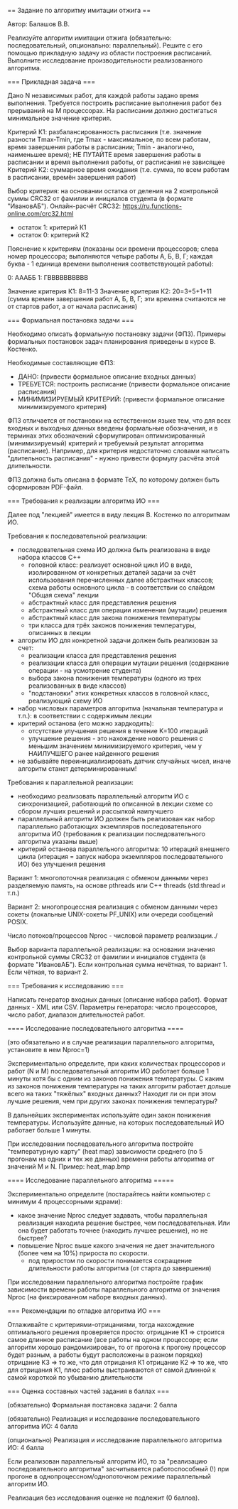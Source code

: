 == Задание по алгоритму имитации отжига ==

Автор: Балашов В.В.

Реализуйте алгоритм имитации отжига (обязательно: последовательный, опционально: параллельный).
Решите с его помощью прикладную задачу из области построения расписаний.
Выполните исследование производительности реализованного алгоритма.

=== Прикладная задача ===

Дано N независимых работ, для каждой работы задано время выполнения. Требуется построить расписание выполнения работ без прерываний на M процессорах. На расписании должно достигаться минимальное значение критерия.

Критерий К1: разбалансированность расписания (т.е. значение разности Тmax-Tmin, где Tmax - максимальное, по всем работам, время завершения работы в расписании; Tmin - аналогично, наименьшее время); НЕ ПУТАЙТЕ время завершения работы в расписании и время выполнения работы, от расписания не зависящее
Критерий К2: суммарное время ожидания (т.е. сумма, по всем работам в расписании, времён завершения работ)

Выбор критерия: на основании остатка от деления на 2 контрольной суммы CRC32 от фамилии и инициалов студента (в формате "ИвановАБ").
Онлайн-расчёт CRC32: https://ru.functions-online.com/crc32.html
* остаток 1: критерий К1
* остаток 0: критерий К2

Пояснение к критериям (показаны оси времени процессоров; слева номер процессора; выполняются четыре работы А, Б, В, Г; каждая буква - 1 единица времени выполнения соответствующей работы):

0: АААББ
1: ГВВВВВВВВВВ

Значение критерия К1: 8=11-3
Значение критерия К2: 20=3+5+1+11 (сумма времен завершения работ А, Б, В, Г; эти времена считаются не от стартов работ, а от начала расписания)

=== Формальная постановка задачи ===

Необходимо описать формальную постановку задачи (ФПЗ).
Примеры формальных постановок задач планирования приведены в курсе В. Костенко.

Необходимые составляющие ФПЗ:
* ДАНО: (привести формальное описание входных данных)
* ТРЕБУЕТСЯ: построить расписание (привести формальное описание расписания)
* МИНИМИЗИРУЕМЫЙ КРИТЕРИЙ: (привести формальное описание минимизируемого критерия) 

ФПЗ отличается от постановки на естественном языке тем, что для всех входных и выходных данных введены формальные обозначения, и в терминах этих обозначений сформулирован оптимизированный (минимизируемый) критерий и требуемый результат алгоритма (расписание). Например, для критерия недостаточно словами написать "длительность расписания" - нужно привести формулу расчёта этой длительности.

ФПЗ должна быть описана в формате ТеХ, по которому должен быть сформирован PDF-файл.

=== Требования к реализации алгоритма ИО ===

Далее под "лекцией" имеется в виду лекция В. Костенко по алгоритмам ИО.

Требования к последовательной реализации:
 - последовательная схема ИО должна быть реализована в виде набора классов С++
   - головной класс: реализует основной цикл ИО в виде, изолированном от конкретных деталей задачи за счёт использования перечисленных далее абстрактных классов; схема работы основного цикла - в соответствии со слайдом "Общая схема" лекции
   - абстрактный класс для представления решения
   - абстрактный класс для операции изменения (мутации) решения
   - абстрактный класс для закона понижения температуры
   - три класса для трёх законов понижения температуры, описанных в лекции
 - алгоритм ИО для конкретной задачи должен быть реализован за счет:
   - реализации класса для представления решения
   - реализации класса для операции мутации решения (содержание операции - на усмотрение студента)
   - выбора закона понижения температуры (одного из трех реализованных в виде классов)
   - "подстановки" этих конкретных классов в головной класс, реализующий схему ИО
 - набор числовых параметров алгоритма (начальная температура и т.п.): в соответствии с содержимым лекции
 - критерий останова (его можно хардкодить):
   - отсутствие улучшения решения в течение K=100 итераций
   - улучшение решения - это нахождение нового решения с меньшим значением минимизируемого критерия, чем у НАИЛУЧШЕГО ранее найденного решения 
 - не забывайте переинициализировать датчик случайных чисел, иначе алгоритм станет детерминированным!

Требования к параллельной реализации:
 - необходимо реализовать параллельный алгоритм ИО с синхронизацией, работающий по описанной в лекции схеме со сбором лучших решений и рассылкой наилучшего
 - параллельный алгоритм ИО должен быть реализован как набор параллельно работающих экземпляров последовательного алгоритма ИО (требования к реализации последовательного алгоритма указаны выше)
 - критерий останова параллельного алгоритма: 10 итераций внешнего цикла (итерация = запуск набора экземпляров последовательного ИО) без улучшения решения

Вариант 1: многопоточная реализация с обменом данными через разделяемую память, на основе pthreads или C++ threads (std:thread и т.п.)

Вариант 2: многопроцессная реализация с обменом данными через сокеты (локальные UNIX-сокеты PF_UNIX) или очереди сообщений POSIX. 

Число потоков/процессов Nproc - числовой параметр реализации../

Выбор варианта параллельной реализации: на основании значения контрольной суммы CRC32 от фамилии и инициалов студента (в формате "ИвановАБ").
Если контрольная сумма нечётная, то вариант 1. Если чётная, то вариант 2.

=== Требования к исследованию ===

Написать генератор входных данных (описание набора работ). Формат данных - XML или CSV.
Параметры генератора: число процессоров, число работ, диапазон длительностей работ.

==== Исследование последовательного алгоритма ==== 

(это обязательно и в случае реализации параллельного алгоритма, установите в нем Nproc=1)

Экспериментально определите, при каких количествах процессоров и работ (N и M) последовательный алгоритм ИО работает больше 1 минуты хотя бы с одним из законов понижения температуры. С каким из законов понижения температуры на таких алгоритм работает дольше всего на таких "тяжёлых" входных данных? Находит ли он при этом лучшие решения, чем при других законах понижения температуры?

В дальнейших экспериментах используйте один закон понижения температуры. Используйте данные, на которых последовательный ИО работает больше 1 минуты.

При исследовании последовательного алгоритма постройте "температурную карту" (heat map) зависимости среднего (по 5 прогонам на одних и тех же данных) времени работы алгоритма от значений M и N. Пример: heat_map.bmp

==== Исследование параллельного алгоритма =====

Экспериментально определите (постарайтесь найти компьютер с минимум 4 процессорными ядрами):
* какое значение Nproc следует задавать, чтобы параллельная реализация находила решение быстрее, чем последовательная. Или она будет работать точнее (находить лучшее решение), но не быстрее?
* повышение Nproc выше какого значения не дает значительного (более чем на 10%) прироста по скорости.
  * под приростом по скорости понимается сокращение длительности работы алгоритма (от старта до завершения)

При исследовании параллельного алгоритма постройте график зависимости времени работы параллельного алгоритма от значения Nproc (на фиксированном наборе входных данных).

=== Рекомендации по отладке алгоритма ИО ===

Отлаживайте с критериями-отрицаниями, тогда нахождение оптимального решения проверяется просто:
отрицание К1 => строится самое длинное расписание (все работы на одном процессоре; если алгоритм хорошо рандомизирован, то от прогона к прогону процессор будет разным, а работы будут расположены в разном порядке)
отрицание К3 => то же, что для отрицания К1
отрицание К2 => то же, что для отрицания К1, плюс работы выстраиваются от самой длинной к самой короткой по убыванию длительности

=== Оценка составных частей задания в баллах ===

(обязательно) Формальная постановка задачи: 2 балла

(обязательно) Реализация и исследование последовательного алгоритма ИО: 4 балла

(опционально) Реализация и исследование параллельного алгоритма ИО: 4 балла

Если реализован параллельный алгоритм ИО, то за "реализацию последовательного алгоритма" засчитывается работоспособный (!) при прогоне в однопроцессном/однопоточном режиме параллельный алгоритм ИО.

Реализация без исследования оценке не подлежит (0 баллов).